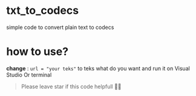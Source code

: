 # txt_to_codecs

simple code to convert plain text to codecs



# how to use? 


**change** : `url = "your teks"`
to teks what do you want and run it on Visual Studio Or terminal


>Please leave star if this code helpfull 👍🏻
